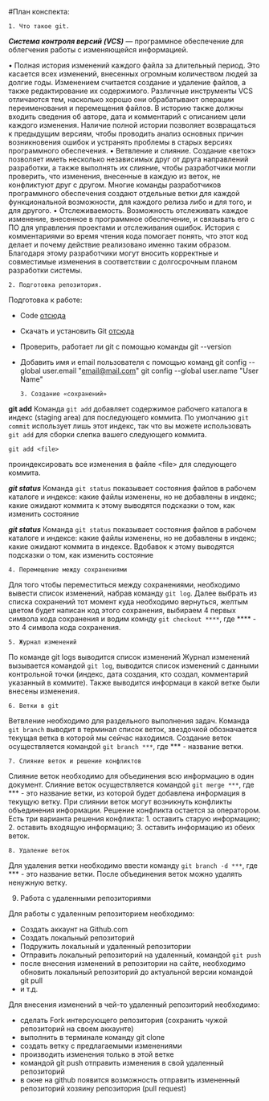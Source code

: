 #План конспекта:

    1. Что такое git.

***Cистема контроля версий (VCS)*** — программное обеспечение для облегчения работы с изменяющейся информацией.

•	Полная история изменений каждого файла за длительный период. Это касается всех изменений, внесенных огромным количеством людей за долгие годы. Изменением считается создание и удаление файлов, а также редактирование их содержимого. Различные инструменты VCS отличаются тем, насколько хорошо они обрабатывают операции переименования и перемещения файлов. В историю также должны входить сведения об авторе, дата и комментарий с описанием цели каждого изменения. Наличие полной истории позволяет возвращаться к предыдущим версиям, чтобы проводить анализ основных причин возникновения ошибок и устранять проблемы в старых версиях программного обеспечения. 
•	Ветвление и слияние. Создание «веток» позволяет иметь несколько независимых друг от друга направлений разработки, а также выполнять их слияние, чтобы разработчики могли проверить, что изменения, внесенные в каждую из веток, не конфликтуют друг с другом. Многие команды разработчиков программного обеспечения создают отдельные ветки для каждой функциональной возможности, для каждого релиза либо и для того, и для другого. 
•	Отслеживаемость. Возможность отслеживать каждое изменение, внесенное в программное обеспечение, и связывать его с ПО для управления проектами и отслеживания ошибок. История с комментариями во время чтения кода помогает понять, что этот код делает и почему действие реализовано именно таким образом. Благодаря этому разработчики могут вносить корректные и совместимые изменения в соответствии с долгосрочным планом разработки системы. 

    2. Подготовка репозитория.

Подготовка к работе:
* Code [отсюда](https://code.visualstudio.com/docs/?dv=win)
* Скачать и установить Git [отсюда](https://git-scm.com/download/win)
* Проверить, работает ли git  с помощью команды 
git --version
* Добавить имя и email пользователя с помощью команд
  git config --global user.email "email@mail.com"
  git config --global user.name "User Name"
  
      3. Создание «сохранений»

**git add**
Команда `git add` добавляет содержимое рабочего каталога в индекс (staging area) для последующего коммита. По умолчанию `git commit` использует лишь этот индекс, так что вы можете использовать `git add` для сборки слепка вашего следующего коммита.

    git add <file>
проиндексировать все изменения в файле &lt;file&gt; для следующего коммита.

***git status***
Команда `git status` показывает состояния файлов в рабочем каталоге и индексе: какие файлы изменены, но не добавлены в индекс; какие ожидают коммита к этому выводятся подсказки о том, как изменить состояние 

***git status***
Команда `git status` показывает состояния файлов в рабочем каталоге и индексе: какие файлы изменены, но не добавлены в индекс; какие ожидают коммита в индексе. Вдобавок к этому выводятся подсказки о том, как изменить состояние 

    4. Перемещение между сохранениями

Для того чтобы переместиться между сохранениями, необходимо вывести список изменений, набрав команду `git log`.
Далее выбрать из списка сохранений тот момент куда необходимо вернуться, желтым цветом будет написан код этого сохранения, выбираем 4 первых символа кода сохранения и водим комнду `git checkout ****`, где **** - это 4 символа кода сохранения. 

    5. Журнал изменений

По команде git logs выводится список изменений
Журнал изменений вызывается командой `git log`, выводится список изменений с данными контрольной точки (индекс, дата создания, кто создал, комментарий указанный в коммите).
Также выводится информаци в какой ветке были внесены изменения.

    6. Ветки в git

Ветвление необходимо для раздельного выполнения задач.
Команда `git branch`  выводит в терминал список веток, звездочкой обозначается текущая ветка в которой мы сейчас находимся.
Создание веток осуществляется командой `git branch ***`, где *** - название ветки.

    7. Слияние веток и решение конфликтов
    
Слияние веток необходимо для объединения всю информацию в один документ.
Слияние веток осуществляется командой `git merge ***`, где *** - это название ветки, из которой будет добавлена информация в текущую ветку.
При слиянии веток могут возникнуть конфликты объединения информации. Решение конфликта остается за оператором. Есть три варианта решения конфликта: 1. оставить старую информацию; 2. оставить входящую информацию; 3. оставить информацию из обеих веток.

    8. Удаление веток

Для удаления ветки необходимо ввести команду `git branch -d ***`, где *** - это название ветки. 
После объединения веток можно удалять ненужную ветку.

9. Работа с удаленными репозиториями

Для работы с удаленным репозиторием необходимо:
* Создать аккаунт на Github.com
* Создать локальный репозиторий
* Подружить локальный и удаленный репозитории
* Отправить локальный репозиторий на удаленный, командой `git push`
* после внесения изменений  в репозитории на сайте, необходимо обновить локальный репозиторий до актуальной версии командой git pull
* и т.д.

Для внесения изменений в чей-то удаленный репозиторий необходимо:
 * сделать Fork интерсующего репозитория (сохранить чужой репозиторий на своем аккаунте)
 * выполнить в терминале команду git clone
 * создать ветку с предлагаемыми изменениями
 * производить изменения только в этой ветке
 * командой git push отправить изменения в свой удаленный репозиторий
 * в окне на github появится возможность отправить измененный  репозиторий хозяину репозитория (pull request)
